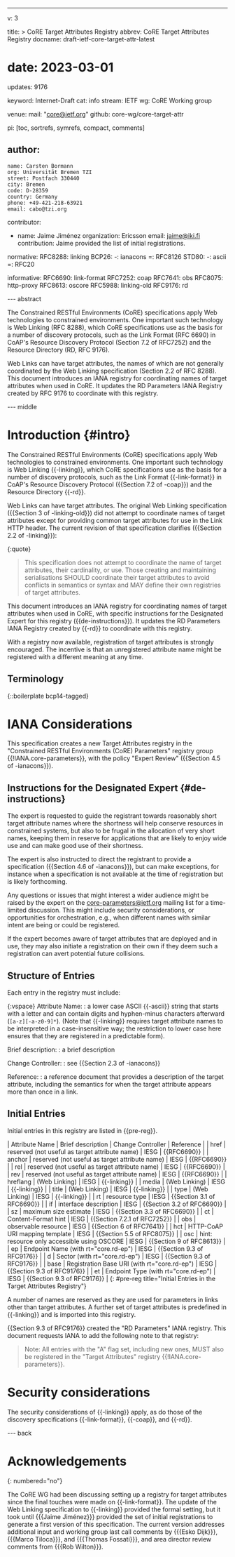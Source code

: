 ---
v: 3

title: >
  CoRE Target Attributes Registry
abbrev: CoRE Target Attributes Registry
docname: draft-ietf-core-target-attr-latest
# date: 2023-03-01
updates: 9176

keyword: Internet-Draft
cat: info
stream: IETF
wg: CoRE Working group

venue:
  mail: "core@ietf.org"
  github: core-wg/core-target-attr

pi: [toc, sortrefs, symrefs, compact, comments]

author:
  -
    name: Carsten Bormann
    org: Universität Bremen TZI
    street: Postfach 330440
    city: Bremen
    code: D-28359
    country: Germany
    phone: +49-421-218-63921
    email: cabo@tzi.org

contributor:
- name: Jaime Jiménez
  organization: Ericsson
  email: jaime@iki.fi
  contribution: Jaime provided the list of initial registrations.

normative:
  RFC8288: linking
  BCP26:
    -: ianacons
    =: RFC8126
  STD80:
    -: ascii
    =: RFC20

informative:
  RFC6690: link-format
  RFC7252: coap
  RFC7641: obs
  RFC8075: http-proxy
  RFC8613: oscore
  RFC5988: linking-old
  RFC9176: rd

--- abstract

The Constrained RESTful Environments (CoRE) specifications apply Web
technologies to constrained environments.
One important such technology is Web Linking (RFC 8288), which CoRE
specifications use as the basis for a number of discovery protocols, such as the
Link Format (RFC 6690) in CoAP's Resource Discovery Protocol (Section 7.2
of RFC7252) and the Resource Directory (RD, RFC 9176).

Web Links can have target attributes, the names of which are not
generally coordinated by the Web Linking specification (Section 2.2 of
RFC 8288).
This document introduces an IANA registry for coordinating names of target
attributes when used in CoRE.
It updates the RD Parameters IANA Registry created by RFC 9176 to coordinate with
this registry.

--- middle

Introduction        {#intro}
============


The Constrained RESTful Environments (CoRE) specifications apply Web
technologies to constrained environments.
One important such technology is Web Linking {{-linking}}, which CoRE
specifications use as the basis for a number of discovery protocols, such as the
Link Format {{-link-format}} in CoAP's Resource Discovery Protocol ({{Section 7.2
of -coap}}) and the Resource Directory {{-rd}}.

Web Links can have target attributes.
The original Web Linking specification ({{Section 3 of -linking-old}}) did not attempt
to coordinate names of target attributes except for providing common
target attributes for use in the Link HTTP header.
The current revision of that specification clarifies ({{Section 2.2 of -linking}}):

{:quote}
>    This specification does not attempt to coordinate the name of target
   attributes, their cardinality, or use.  Those creating and
   maintaining serialisations SHOULD coordinate their target attributes
   to avoid conflicts in semantics or syntax and MAY define their own
   registries of target attributes.

This document introduces an IANA registry for coordinating names of target
attributes when used in CoRE, with
specific instructions for the Designated Expert for this registry ({{de-instructions}}).
It updates the RD Parameters IANA Registry created by {{-rd}} to coordinate with
this registry.

With a registry now available, registration of target attributes is strongly encouraged.
The incentive is that an unregistered attribute name might be registered with a different meaning at any time.


Terminology
-----------

{::boilerplate bcp14-tagged}

IANA Considerations
===================

This specification creates a new Target Attributes registry in
the "Constrained RESTful Environments (CoRE) Parameters" registry group {{!IANA.core-parameters}}, with the policy
"Expert Review" ({{Section 4.5 of -ianacons}}).

## Instructions for the Designated Expert {#de-instructions}

The expert is requested to guide the registrant towards reasonably
short target attribute names where the shortness will help conserve
resources in constrained systems, but also to be frugal in the
allocation of very short names, keeping them in reserve for
applications that are likely to enjoy wide use and can make good use
of their shortness.

The expert is also instructed to direct the registrant to provide a
specification ({{Section 4.6 of -ianacons}}), but can make exceptions,
for instance when a specification is not available at the time of
registration but is likely forthcoming.

Any questions or issues that might interest a wider audience might be
raised by the expert on the core-parameters@ietf.org mailing list for
a time-limited discussion.
This might include security considerations, or opportunities for
orchestration, e.g., when different names with similar intent are
being or could be registered.

If the expert becomes aware of target attributes that are deployed and
in use, they may also initiate a registration on their own if
they deem such a registration can avert potential future collisions.


## Structure of Entries

Each entry in the registry must include:

{:vspace}
Attribute Name:
: a lower case ASCII {{-ascii}} string that starts with a letter and can
  contain digits and hyphen-minus characters afterward
  (`[a-z][-a-z0-9]*`).
  (Note that {{-linking}} requires target attribute names to be
  interpreted in a case-insensitive way; the restriction to lower case
  here ensures that they are registered in a predictable form).

Brief description:
: a brief description

Change Controller:
: see {{Section 2.3 of -ianacons}}

Reference:
: a reference document that provides a description of the target
  attribute, including the semantics for when the target attribute
  appears more than once in a link.

## Initial Entries

Initial entries in this registry are listed in {{pre-reg}}.

| Attribute Name | Brief description                              | Change Controller | Reference                  |
| href           | reserved (not useful as target attribute name) | IESG              | {{RFC6690}}                  |
| anchor         | reserved (not useful as target attribute name) | IESG              | {{RFC6690}}                  |
| rel            | reserved (not useful as target attribute name) | IESG              | {{RFC6690}}                  |
| rev            | reserved (not useful as target attribute name) | IESG              | {{RFC6690}}                  |
| hreflang       | (Web Linking)                                  | IESG              | {{-linking}}                 |
| media          | (Web Linking)                                  | IESG              | {{-linking}}                 |
| title          | (Web Linking)                                  | IESG              | {{-linking}}                 |
| type           | (Web Linking)                                  | IESG              | {{-linking}}                 |
| rt             | resource type                                  | IESG              | {{Section 3.1 of RFC6690}}   |
| if             | interface description                          | IESG              | {{Section 3.2 of RFC6690}}   |
| sz             | maximum size estimate                          | IESG              | {{Section 3.3 of RFC6690}}   |
| ct             | Content-Format hint                            | IESG              | {{Section 7.2.1 of RFC7252}} |
| obs            | observable resource                            | IESG              | {{Section 6 of RFC7641}}     |
| hct            | HTTP-CoAP URI mapping template                 | IESG              | {{Section 5.5 of RFC8075}}   |
| osc            | hint: resource only accessible using OSCORE    | IESG              | {{Section 9 of RFC8613}}     |
| ep             | Endpoint Name (with rt="core.rd-ep")           | IESG              | {{Section 9.3 of RFC9176}}   |
| d              | Sector (with rt="core.rd-ep")                  | IESG              | {{Section 9.3 of RFC9176}}   |
| base           | Registration Base URI (with rt="core.rd-ep")   | IESG              | {{Section 9.3 of RFC9176}}   |
| et             | Endpoint Type (with rt="core.rd-ep")           | IESG              | {{Section 9.3 of RFC9176}}   |
{: #pre-reg title="Initial Entries in the Target Attributes Registry"}

A number of names are reserved as they are used for parameters in
links other than target attributes.
A further set of target attributes is predefined in {{-linking}} and is
imported into this registry.

{{Section 9.3 of RFC9176}} created the "RD Parameters" IANA registry.
This document requests IANA to add the following note to that registry:

> Note: All entries with the "A" flag set, including new ones, MUST also be registered in the "Target Attributes" registry {{!IANA.core-parameters}}.

Security considerations
=======================

The security considerations of {{-linking}} apply, as do those of the
discovery specifications {{-link-format}}, {{-coap}}, and {{-rd}}.

--- back

Acknowledgements
================
{: numbered="no"}

The CoRE WG had been discussing setting up a registry for target
attributes since the final touches were made on {{-link-format}}.
The update of the Web Linking specification to {{-linking}} provided the
formal setting, but it took until {{{Jaime Jiménez}}} provided the set of
initial registrations to generate a first version of this specification.
The current version addresses additional input and working group last
call comments by
{{{Esko Dijk}}},
{{{Marco Tiloca}}},
and
{{{Thomas Fossati}}},
and area director review comments from
{{{Rob Wilton}}}.
